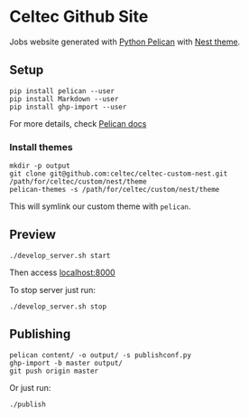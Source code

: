 Celtec Github Site
==================

Jobs website generated with [Python Pelican](https://github.com/getpelican/pelican) with [Nest theme](https://github.com/molivier/nest).

## Setup

```
pip install pelican --user
pip install Markdown --user
pip install ghp-import --user
```

For more details, check [Pelican docs](http://docs.getpelican.com/en/stable/install.html)

### Install themes

```
mkdir -p output
git clone git@github.com:celtec/celtec-custom-nest.git /path/for/celtec/custom/nest/theme
pelican-themes -s /path/for/celtec/custom/nest/theme
```

This will symlink our custom theme with `pelican`.

## Preview

```
./develop_server.sh start
```

Then access [localhost:8000](http://localhost:8000)

To stop server just run:

```
./develop_server.sh stop
```

## Publishing

```
pelican content/ -o output/ -s publishconf.py
ghp-import -b master output/
git push origin master
```

Or just run:

```
./publish
```
